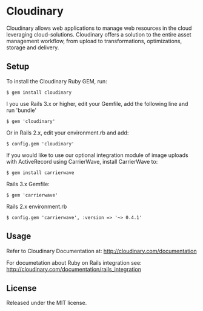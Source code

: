 Cloudinary
==========

Cloudinary allows web applications to manage web resources in the cloud leveraging cloud-solutions. 
Cloudinary offers a solution to the entire asset management workflow, from upload to transformations, optimizations, storage and delivery. 


## Setup ######################################################################

To install the Cloudinary Ruby GEM, run:

	$ gem install cloudinary

I you use Rails 3.x or higher, edit your Gemfile, add the following line and run 'bundle'

	$ gem 'cloudinary'

Or in Rails 2.x, edit your environment.rb and add:

	$ config.gem 'cloudinary'

If you would like to use our optional integration module of image uploads with ActiveRecord using CarrierWave, install CarrierWave to:

	$ gem install carrierwave

Rails 3.x Gemfile:

	$ gem 'carrierwave'

Rails 2.x environment.rb

	$ config.gem 'carrierwave', :version => '~> 0.4.1'


## Usage ######################################################################

Refer to Cloudinary Documentation at:
http://cloudinary.com/documentation


For documetation about Ruby on Rails integration see:
http://cloudinary.com/documentation/rails_integration


## License #######################################################################

Released under the MIT license. 
